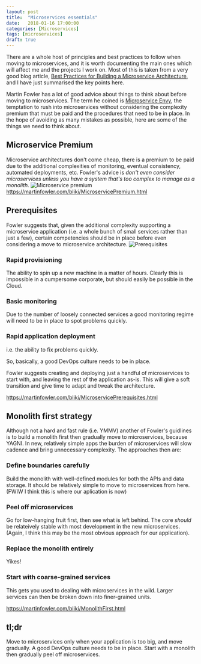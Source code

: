 ```yaml
---
layout: post
title:  "Microservices essentials"
date:   2018-01-16 17:00:00
categories: [Microservices]
tags: [microservices]
draft: true
---
```


There are a whole host of principles and best practices to follow when moving to microservices, and it is worth documenting the main ones which will affect me and the projects I work on. Most of this is taken from a very good blog article, [Best Practices for Building a Microservice Architecture](http://www.vinaysahni.com/best-practices-for-building-a-microservice-architecture), and I have just summarised the key points here.


Martin Fowler has a lot of good advice about things to think about before moving to microservices. The term he coined is [Microservice Envy](https://www.thoughtworks.com/radar/techniques/microservice-envy), the temptation to rush into microservices without considering the complexity premium that must be paid and the procedures that need to be in place. In the hope of avoiding as many mistakes as possible, here are some of the things we need to think about.


## Microservice Premium
Microservice architectures don't come cheap, there is a premium to be paid due to the additional complexities of monitoring, eventual consistency, automated deployments, etc.
Fowler's advice is *don't even consider microservices unless you have a system that's too complex to manage as a monolith*.
![Microservice premium](https://martinfowler.com/bliki/images/microservice-verdict/productivity.png)
https://martinfowler.com/bliki/MicroservicePremium.html


## Prerequisites
Fowler suggests that, given the additional complexity supporting a microservice application (i.e. a whole bunch of small services rather than just a few), certain competencies should be in place before even considering a move to microservice architecture.
![Prerequisites](https://martinfowler.com/bliki/images/microservicePrerequisites/sketch.png)
### Rapid provisioning
The ability to spin up a new machine in a matter of hours. Clearly this is impossible in a cumpersome corporate, but should easily be possible in the Cloud.
### Basic monitoring
Due to the number of loosely connected services a good monitoring regime will need to be in place to spot problems quickly.
### Rapid application deployment
i.e. the ability to fix problems quickly.

So, basically, a good DevOps culture needs to be in place.

Fowler suggests creating and deploying just a handful of microservices to start with, and leaving the rest of the application as-is. This will give a soft transition and give time to adapt and tweak the architecture.

https://martinfowler.com/bliki/MicroservicePrerequisites.html


## Monolith first strategy
Although not a hard and fast rule (i.e. YMMV) another of Fowler's guidlines is to build a monolith first then gradually move to microservices, because YAGNI. In new, relatively simple apps the burden of microservices will slow cadence and bring unnecessary complexity.
The approaches then are:
### Define boundaries carefully
Build the monolith with well-defined modules for both the APIs and data storage. It should be relatively simple to move to microservices from here. (FWIW I think this is where our aplication is now)
### Peel off microservices
Go for low-hanging fruit first, then see what is left behind. The core _should_ be relateively stable with most development in the new microservices. (Again, I think this may be the most obvious approach for our application).
### Replace the monolith entirely
Yikes!
### Start with coarse-grained services
This gets you used to dealing with  microservices in the wild. Larger services can then be broken down into finer-grained units.

https://martinfowler.com/bliki/MonolithFirst.html


## tl;dr
Move to microservices only when your application is too big, and move gradually. A good DevOps culture needs to be in place. Start with a monolith then gradually peel off microservices.
